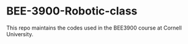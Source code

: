 # BEE-3900-Robotic-class

This repo maintains the codes used in the BEE3900 course at Cornell University.
